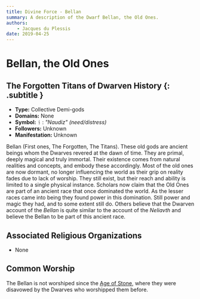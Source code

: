```yaml
---
title: Divine Force - Bellan
summary: A description of the Dwarf Bellan, the Old Ones.
authors:
    - Jacques du Plessis
date: 2019-04-25
---
```

# Bellan, the Old Ones
## The Forgotten Titans of Dwarven History {: .subtitle }

* **Type:** Collective Demi-gods
* **Domains:** None
* **Symbol:** ᚾ : _"Naudiz" (need/distress)_
* **Followers:** Unknown
* **Manifestation:** Unknown

Bellan (First ones, The Forgotten, The Titans).
These old gods are ancient beings whom the Dwarves revered at the dawn of time.  They are primal, deeply magical and truly immortal.  Their existence comes from natural realities and concepts, and embody these accordingly.  Most of the old ones are now dormant, no longer influencing the world as their grip on reality fades due to lack of worship.  They still exist, but their reach and ability is limited to a single physical instance.  Scholars now claim that the Old Ones are part of an ancient race that once dominated the world.  As the lesser races came into being they found power in this domination.  Still power and magic they had, and to some extent still do.  Others believe that the Dwarven account of the _Bellan_ is quite similar to the account of the _Neliavth_ and believe the Bellan to be part of this ancient race.

## Associated Religious Organizations
* None

## Common Worship
The Bellan is not worshiped since the [Age of Stone](/history/ages/age_of_stone), where they were disavowed by the Dwarves who worshipped them before.
